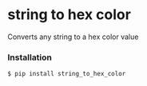 # string to hex color
Converts any string to a hex color value

### Installation

    $ pip install string_to_hex_color
